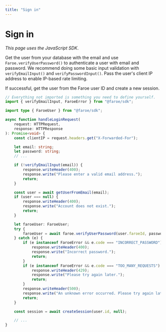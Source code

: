 ```yaml
---
title: "Sign in"
---
```


# Sign in

*This page uses the JavaScript SDK*.

Get the user from your database with the email and use `Faroe.verifyUserPassword()` to authenticate a user with email and password. We recommend doing some basic input validation with `verifyEmailInput()` and `verifyPasswordInput()`. Pass the user's client IP address to enable IP-based rate limiting.

If successful, get the user from the Faroe user ID and create a new session.

```ts
// Everything not imported is something you need to define yourself.
import { verifyEmailInput, FaroeError } from "@faroe/sdk";

import type { FaroeUser } from "@faroe/sdk";

async function handleLoginRequest(
    request: HTTPRequest,
    response: HTTPResponse
): Promise<void> {
    const clientIP = request.headers.get("X-Forwarded-For");

    let email: string;
    let password: string;
    // ...

    if (!verifyEmailInput(email)) {
        response.writeHeader(400);
        response.write("Please enter a valid email address.");
        return;
    }

    const user = await getUserFromEmail(email);
    if (user === null) {
        response.writeHeader(400);
        response.write("Account does not exist.");
        return;
    }

    let faroeUser: FaroeUser;
    try {
        faroeUser = await faroe.verifyUserPassword(user.faroeId, password, clientIP);
    } catch (e) {
        if (e instanceof FaroeError && e.code === "INCORRECT_PASSWORD") {
            response.writeHeader(400);
            response.write("Incorrect password.");
            return;
        }
        if (e instanceof FaroeError && e.code === "TOO_MANY_REQUESTS") {
            response.writeHeader(429);
            response.write("Please try again later.");
            return;
        }
        response.writeHeader(500);
        response.write("An unknown error occurred. Please try again later.");
        return;
    }

    const session = await createSession(user.id, null);

    // ...
}
```
